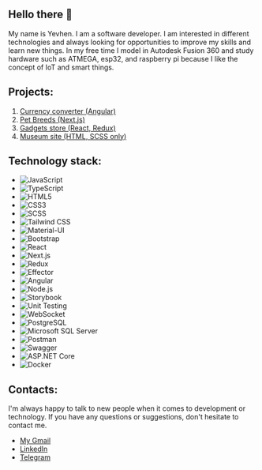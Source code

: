## Hello there 👋

My name is Yevhen. I am a software developer. 
I am interested in different technologies and always looking for opportunities to improve my skills and learn new things.
In my free time I model in Autodesk Fusion 360 and study hardware such as ATMEGA, esp32, and raspberry pi because I like the concept of IoT and smart things.

## Projects:
1. [Currency converter (Angular)](https://currency-converter-1-ivory.vercel.app/)
2. [Pet Breeds (Next.js)](https://pet-explorer.vercel.app/)
3. [Gadgets store (React, Redux)](https://underheel.github.io/product_catalog/#/)
4. [Museum site (HTML, SCSS only)](https://yevhenostrovskiy.github.io/layout_landing-page/)

## Technology stack:
- ![JavaScript](https://img.shields.io/badge/-JavaScript-F7DF1E?style=flat-square&logo=javascript&logoColor=black)
- ![TypeScript](https://img.shields.io/badge/-TypeScript-3178C6?style=flat-square&logo=typescript&logoColor=white)
- ![HTML5](https://img.shields.io/badge/-HTML5-E34F26?style=flat-square&logo=html5&logoColor=white)
- ![CSS3](https://img.shields.io/badge/-CSS3-1572B6?style=flat-square&logo=css3&logoColor=white)
- ![SCSS](https://img.shields.io/badge/-SCSS-CC6699?style=flat-square&logo=sass&logoColor=white)
- ![Tailwind CSS](https://img.shields.io/badge/-TailwindCSS-38B2AC?style=flat-square&logo=tailwind-css&logoColor=white)
- ![Material-UI](https://img.shields.io/badge/-Material_UI-0081CB?style=flat-square&logo=material-ui&logoColor=white)
- ![Bootstrap](https://img.shields.io/badge/-Bootstrap-563D7C?style=flat-square&logo=bootstrap&logoColor=white)
- ![React](https://img.shields.io/badge/-React-61DAFB?style=flat-square&logo=react&logoColor=black)
- ![Next.js](https://img.shields.io/badge/-Next.js-000000?style=flat-square&logo=next.js&logoColor=white)
- ![Redux](https://img.shields.io/badge/-Redux-764ABC?style=flat-square&logo=redux&logoColor=white)
- ![Effector](https://img.shields.io/badge/-Effector-FFCC33?style=flat-square&logo=effector&logoColor=white)
- ![Angular](https://img.shields.io/badge/-Angular-DD0031?style=flat-square&logo=angular&logoColor=white)
- ![Node.js](https://img.shields.io/badge/-Node.js-339933?style=flat-square&logo=node.js&logoColor=white)
- ![Storybook](https://img.shields.io/badge/-Storybook-FF4785?style=flat-square&logo=storybook&logoColor=white)
- ![Unit Testing](https://img.shields.io/badge/-Unit%20Testing-6DB33F?style=flat-square&logo=jest&logoColor=white)
- ![WebSocket](https://img.shields.io/badge/-WebSocket-010101?style=flat-square&logo=websocket&logoColor=white)
- ![PostgreSQL](https://img.shields.io/badge/-PostgreSQL-336791?style=flat-square&logo=postgresql&logoColor=white)
- ![Microsoft SQL Server](https://img.shields.io/badge/-Microsoft%20SQL%20Server-CC2927?style=flat-square&logo=microsoft%20sql%20server&logoColor=white)
- ![Postman](https://img.shields.io/badge/-Postman-FF6C37?style=flat-square&logo=postman&logoColor=white)
- ![Swagger](https://img.shields.io/badge/-Swagger-85EA2D?style=flat-square&logo=swagger&logoColor=black)
- ![ASP.NET Core](https://img.shields.io/badge/-ASP.NET%20Core-512BD4?style=flat-square&logo=.net&logoColor=white)
- ![Docker](https://img.shields.io/badge/-Docker-2496ED?style=flat-square&logo=docker&logoColor=white)


## Contacts:
  I'm always happy to talk to new people when it comes to development or technology. If you have any questions or suggestions, don't hesitate to contact me.
- [My Gmail](yevhenostrovskyi9@gmail.com)
- [LinkedIn](www.linkedin.com/in/yevhen-ostrovskyi)
- [Telegram](https://t.me/ostriyjeka)
